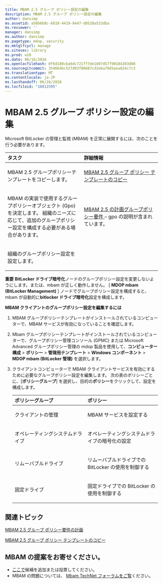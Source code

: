 ```yaml
---
title: MBAM 2.5 グループ ポリシー設定の編集
description: MBAM 2.5 グループ ポリシー設定の編集
author: dansimp
ms.assetid: a50b6b0c-6818-4419-8447-d0520a533dba
ms.reviewer: ''
manager: dansimp
ms.author: dansimp
ms.pagetype: mdop, security
ms.mktglfcycl: manage
ms.sitesec: library
ms.prod: w10
ms.date: 06/16/2016
ms.openlocfilehash: 0f6d180cba6dc721ff7de1607d57f90184303d88
ms.sourcegitcommit: 354664bc527d93f80687cd2eba70d1eea024c7c3
ms.translationtype: MT
ms.contentlocale: ja-JP
ms.lasthandoff: 06/26/2020
ms.locfileid: "10812595"
---
```

# MBAM 2.5 グループ ポリシー設定の編集


Microsoft BitLocker の管理と監視 (MBAM) を正常に展開するには、次のことを行う必要があります。

<table>
<colgroup>
<col width="50%" />
<col width="50%" />
</colgroup>
<thead>
<tr class="header">
<th align="left">タスク</th>
<th align="left">詳細情報</th>
</tr>
</thead>
<tbody>
<tr class="odd">
<td align="left"><p>MBAM 2.5 グループポリシーテンプレートをコピーします。</p></td>
<td align="left"><p><a href="copying-the-mbam-25-group-policy-templates.md" data-raw-source="[Copying the MBAM 2.5 Group Policy Templates](copying-the-mbam-25-group-policy-templates.md)">MBAM 2.5 グループ ポリシー テンプレートのコピー</a></p></td>
</tr>
<tr class="even">
<td align="left"><p>MBAM の実装で使用するグループポリシーオブジェクト (Gpo) を決定します。 組織のニーズに応じて、追加のグループポリシー設定を構成する必要がある場合があります。</p></td>
<td align="left"><p><a href="planning-for-mbam-25-group-policy-requirements.md" data-raw-source="[Planning for MBAM 2.5 Group Policy Requirements](planning-for-mbam-25-group-policy-requirements.md)">MBAM 2.5 の計画グループポリシー要件 </a> – gpo の説明が含まれています。</p></td>
</tr>
<tr class="odd">
<td align="left"><p>組織のグループポリシー設定を設定します。</p></td>
<td align="left"><p></p></td>
</tr>
</tbody>
</table>

 

**重要** **BitLocker ドライブ暗号化**ノードのグループポリシー設定を変更しないようにします。または、mbam が正しく動作しません。 [ **MDOP mbam (BitLocker Management)** ] ノードでグループポリシー設定を構成すると、mbam が自動的に**bitlocker ドライブ暗号化**設定を構成します。

 

**MBAM クライアントのグループポリシー設定を編集するには**

1.  MBAM グループポリシーテンプレートがインストールされているコンピューターで、MBAM サービスが有効になっていることを確認します。

2.  Mbam グループポリシーテンプレートがインストールされているコンピューターで、グループポリシー管理コンソール (GPMC) または Microsoft Advanced グループポリシー管理の mdop 製品を使用して、**コンピューター構成** &gt; **ポリシー** &gt; **管理用テンプレート** &gt; **Windows コンポーネント** &gt; **MDOP mbam (BitLocker 管理)** を選択します。

3.  クライアントコンピューターで MBAM クライアントサービスを有効にするために必要なグループポリシー設定を編集します。 次の表のポリシーごとに、[**ポリシーグループ**] を選択し、目的の**ポリシー**をクリックして、設定を構成します。

    <table>
    <colgroup>
    <col width="50%" />
    <col width="50%" />
    </colgroup>
    <thead>
    <tr class="header">
    <th align="left">ポリシーグループ</th>
    <th align="left">ポリシー</th>
    </tr>
    </thead>
    <tbody>
    <tr class="odd">
    <td align="left"><p>クライアントの管理</p></td>
    <td align="left"><p>MBAM サービスを設定する</p></td>
    </tr>
    <tr class="even">
    <td align="left"><p>オペレーティングシステムドライブ</p></td>
    <td align="left"><p>オペレーティングシステムドライブの暗号化の設定</p></td>
    </tr>
    <tr class="odd">
    <td align="left"><p>リムーバブルドライブ</p></td>
    <td align="left"><p>リムーバブルドライブでの BitLocker の使用を制御する</p></td>
    </tr>
    <tr class="even">
    <td align="left"><p>固定ドライブ</p></td>
    <td align="left"><p>固定ドライブでの BitLocker の使用を制御する</p></td>
    </tr>
    </tbody>
    </table>

     

## 関連トピック


[MBAM 2.5 グループ ポリシー要件の計画](planning-for-mbam-25-group-policy-requirements.md)

[MBAM 2.5 グループ ポリシー テンプレートのコピー](copying-the-mbam-25-group-policy-templates.md)

 
## MBAM の提案をお寄せください。
- [ここで](http://mbam.uservoice.com/forums/268571-microsoft-bitlocker-administration-and-monitoring)候補を追加または投票してください。 
- MBAM の問題については、 [Mbam TechNet フォーラムをご覧](https://social.technet.microsoft.com/Forums/home?forum=mdopmbam)ください。
 





